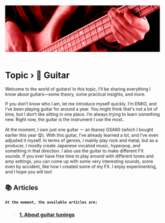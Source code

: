 <img alt="Source: elevaterockschool.com" src="https://github.com/narukoshin/blog/blob/assets/guitar_header.jpg?raw=true" /><br><br>

# <b>Topic › 🎸 Guitar</b>

Welcome to the world of guitars! In this topic, I'll be sharing everything I know about guitars—some theory, some practical insights, and more.

If you don’t know who I am, let me introduce myself quickly. I’m ENKO, and I’ve been playing guitar for around a year. You might think that's not a lot of time, but I don’t like sitting in one place. I’m always trying to learn something new. Right now, the guitar is the instrument I use the most.. 

At the moment, I own just one guitar ー an Ibanez GSA60 (which I bought earlier this year 😋). With this guitar, I’ve already learned a lot, and I’ve even adjusted it myself. In terms of genres, I mainly play rock and metal, but as a producer, I mostly create Japanese vocaloid music, hyperpop, and something in that direction. I also use the guitar to make different FX sounds. If you ever have free time to play around with different tones and amp settings, you can come up with some very interesting sounds, some even by accident, like how I created some of my FX. I enjoy experimenting, and I hope you will too!

## 📚 Articles

<b>

```
At the moment, the available articles are:
```

<h3>

> [1. About guitar tunings](About%20guitar%20tunings.md)
</h3>
</b>
